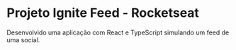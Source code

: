 # Projeto Ignite Feed - Rocketseat

Desenvolvido uma aplicação com React e TypeScript simulando um feed de uma social.
